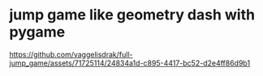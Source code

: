 # jump game like geometry dash with pygame




https://github.com/vaggelisdrak/full-jump_game/assets/71725114/24834a1d-c895-4417-bc52-d2e4ff86d9b1

